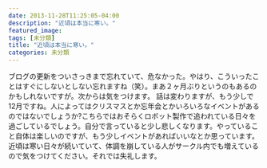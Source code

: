 ```yaml
---
date: 2013-11-28T11:25:05-04:00
description: "近頃は本当に寒い。"
featured_image: 
tags: [未分類]
title: "近頃は本当に寒い。"
categories: 未分類
---
```


ブログの更新をついさっきまで忘れていて、危なかった。やはり、こういったことはすぐにしないとしない忘れますね（笑）。まあ２ヶ月ぶりというのもあるのかもしれないですが。次からは気をつけます。
話は変わりますが、もう少しで12月ですね。人によってはクリスマスとか忘年会とかいろいろなイベントがあるのではないでしょうか?こちらではおそらくロボット製作で追われている日々を過ごしているでしょう。自分で言っていると少し悲しくなります。やっていること自体は楽しいのですが、もう少しイベントがあればいいなとか思っています。
近頃は寒い日々が続いていて、体調を崩している人がサークル内でも増えているので気をつけてください。それでは失礼します。
